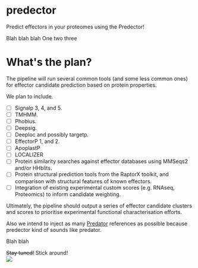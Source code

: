 # predector

Predict effectors in your proteomes using the Predector!

Blah blah blah
One two three

 
 # What's the plan?
 
 The pipeline will run several common tools (and some less common ones) for effector candidate prediction based on protein properties.

 We plan to include.
 
 - [ ] Signalp 3, 4, and 5.
 - [ ] TMHMM.
 - [ ] Phobius.
 - [ ] Deepsig.
 - [ ] Deeploc and possibly targetp.
 - [ ] EffectorP 1, and 2.
 - [ ] ApoplastP
 - [ ] LOCALIZER
 - [ ] Protein similarity searches against effector databases using MMSeqs2 and/or HHblits.
 - [ ] Protein structural prediction tools from the RaptorX toolkit, and comparison with
      structural features of known effectors.
 - [ ] Integration of existing experimental custom scores (e.g. RNAseq, Proteomics) to inform candidate weighting.

Ultimately, the pipeline should output a series of effector candidate clusters and scores to prioritise experimental functional characterisation efforts.

Also we intend to inject as many [Predator](https://en.wikipedia.org/wiki/Predator_(film)) references as possible because predector kind of sounds like predator.


Blah blah

~~Stay tuned!~~
Stick around!  
![](https://images.amcnetworks.com/ifc.com/wp-content/uploads/2016/03/stickaround.gif)

